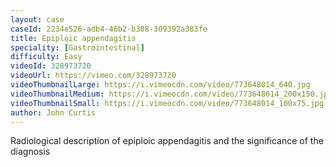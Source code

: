 ```yaml
---
layout: case
caseId: 2234e526-adb4-46b2-b308-309392a383fe
title: Epiploic appendagitis
speciality: [Gastrointestinal]
difficulty: Easy
videoId: 328973720
videoUrl: https://vimeo.com/328973720
videoThumbnailLarge: https://i.vimeocdn.com/video/773648014_640.jpg
videoThumbnailMedium: https://i.vimeocdn.com/video/773648014_200x150.jpg
videoThumbnailSmall: https://i.vimeocdn.com/video/773648014_100x75.jpg
author: John Curtis
---
```


Radiological description of epiploic appendagitis and the significance of the diagnosis
